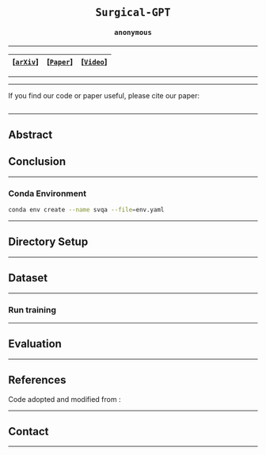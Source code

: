 <div align="center">

<samp>

<h2> Surgical-GPT </h1>

<h4> anonymous </h3>

</samp>   

---
| **[[```arXiv```](<>)]** | **[[```Paper```](<>)]** | **[[```Video```](<>)]**|
|:-------------------:|:-------------------:|:-------------------:|
    

---

</div>     
    
---

If you find our code or paper useful, please cite our paper:

```bibtex

```

---
## Abstract


## Conclusion


---

### Conda Environment

```bash
conda env create --name svqa --file=env.yaml
```

---
## Directory Setup


---
## Dataset
---

### Run training

---
## Evaluation


---
## References
Code adopted and modified from :

---

## Contact
---
